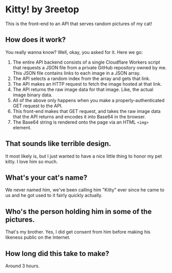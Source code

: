 # Kitty! by 3reetop
This is the front-end to an API that serves random pictures of my cat!

## How does it work?
You really wanna know? Well, okay, you asked for it. Here we go:

1. The entire API backend consists of a single Cloudflare Workers script that requests a JSON file from a private GitHub repository owned by me. This JSON file contains links to each image in a JSON array.
2. The API selects a random index from the array and gets that link.
3. The API makes an HTTP request to fetch the image hosted at that link.
4. The API returns the raw image data for that image. Like, the actual image binary data.
5. All of the above only happens when you make a properly-authenticated GET request to the API.
6. This front-end makes that GET request, and takes the raw image data that the API returns and encodes it into Base64 in the browser.
7. The Base64 string is rendered onto the page via an HTML `<img>` element.

## That sounds like terrible design.
It most likely is, but I just wanted to have a nice little thing to honor my pet kitty. I love him so much.

## What's your cat's name?
We never named him, we've been calling him "Kitty" ever since he came to us and he got used to it fairly quickly actually.

## Who's the person holding him in some of the pictures.
That's my brother. Yes, I did get consent from him before making his likeness public on the Internet.

## How long did this take to make?
Around 3 hours.
